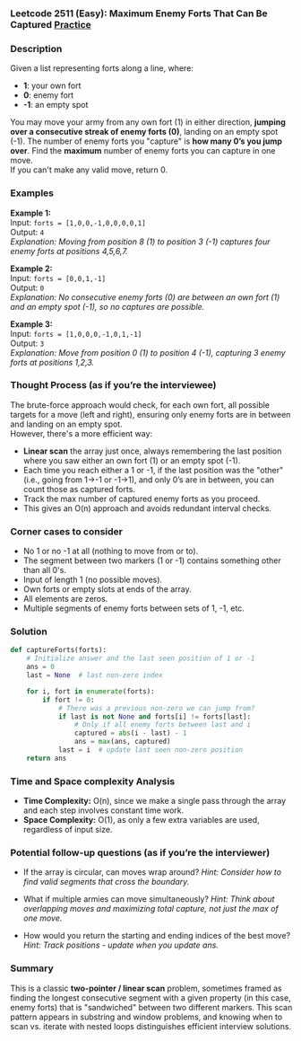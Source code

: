 ### Leetcode 2511 (Easy): Maximum Enemy Forts That Can Be Captured [Practice](https://leetcode.com/problems/maximum-enemy-forts-that-can-be-captured)

### Description  
Given a list representing forts along a line, where:
- **1**: your own fort
- **0**: enemy fort
- **-1**: an empty spot

You may move your army from any own fort (1) in either direction, **jumping over a consecutive streak of enemy forts (0)**, landing on an empty spot (-1). The number of enemy forts you "capture" is **how many 0’s you jump over**. Find the **maximum** number of enemy forts you can capture in one move.  
If you can't make any valid move, return 0.

### Examples  

**Example 1:**  
Input: `forts = [1,0,0,-1,0,0,0,0,1]`  
Output: `4`  
*Explanation: Moving from position 8 (1) to position 3 (-1) captures four enemy forts at positions 4,5,6,7.*

**Example 2:**  
Input: `forts = [0,0,1,-1]`  
Output: `0`  
*Explanation: No consecutive enemy forts (0) are between an own fort (1) and an empty spot (-1), so no captures are possible.*

**Example 3:**  
Input: `forts = [1,0,0,0,-1,0,1,-1]`  
Output: `3`  
*Explanation: Move from position 0 (1) to position 4 (-1), capturing 3 enemy forts at positions 1,2,3.*

### Thought Process (as if you’re the interviewee)  
The brute-force approach would check, for each own fort, all possible targets for a move (left and right), ensuring only enemy forts are in between and landing on an empty spot.  
However, there's a more efficient way:
- **Linear scan** the array just once, always remembering the last position where you saw either an own fort (1) or an empty spot (-1).
- Each time you reach either a 1 or -1, if the last position was the "other" (i.e., going from 1→-1 or -1→1), and only 0’s are in between, you can count those as captured forts.
- Track the max number of captured enemy forts as you proceed.
- This gives an O(n) approach and avoids redundant interval checks.

### Corner cases to consider  
- No 1 or no -1 at all (nothing to move from or to).
- The segment between two markers (1 or -1) contains something other than all 0's.
- Input of length 1 (no possible moves).
- Own forts or empty slots at ends of the array.
- All elements are zeros.
- Multiple segments of enemy forts between sets of 1, -1, etc.

### Solution

```python
def captureForts(forts):
    # Initialize answer and the last seen position of 1 or -1
    ans = 0
    last = None  # last non-zero index

    for i, fort in enumerate(forts):
        if fort != 0:
            # There was a previous non-zero we can jump from?
            if last is not None and forts[i] != forts[last]:
                # Only if all enemy forts between last and i
                captured = abs(i - last) - 1
                ans = max(ans, captured)
            last = i  # update last seen non-zero position
    return ans
```

### Time and Space complexity Analysis  

- **Time Complexity:** O(n), since we make a single pass through the array and each step involves constant time work.
- **Space Complexity:** O(1), as only a few extra variables are used, regardless of input size.

### Potential follow-up questions (as if you’re the interviewer)  

- If the array is circular, can moves wrap around?
  *Hint: Consider how to find valid segments that cross the boundary.*

- What if multiple armies can move simultaneously? 
  *Hint: Think about overlapping moves and maximizing total capture, not just the max of one move.*

- How would you return the starting and ending indices of the best move?
  *Hint: Track positions - update when you update ans.*

### Summary
This is a classic **two-pointer / linear scan** problem, sometimes framed as finding the longest consecutive segment with a given property (in this case, enemy forts) that is "sandwiched" between two different markers. This scan pattern appears in substring and window problems, and knowing when to scan vs. iterate with nested loops distinguishes efficient interview solutions.